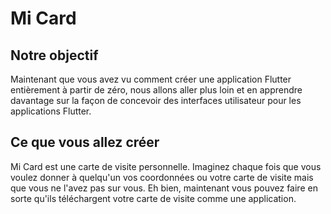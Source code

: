 

# Mi Card

## Notre objectif

Maintenant que vous avez vu comment créer une application Flutter entièrement à partir de zéro, nous allons aller plus loin et en apprendre davantage sur la façon de concevoir des interfaces utilisateur pour les applications Flutter.

## Ce que vous allez créer

Mi Card est une carte de visite personnelle. Imaginez chaque fois que vous voulez donner à quelqu'un vos coordonnées ou votre carte de visite mais que vous ne l'avez pas sur vous. Eh bien, maintenant vous pouvez faire en sorte qu'ils téléchargent votre carte de visite comme une application.

